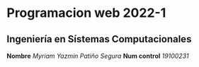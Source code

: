 # Programacion web 2022-1

## Ingeniería en Sístemas Computacionales 

**Nombre** *Myriam Yazmin Patiño Segura*
**Num control** *19100231*
